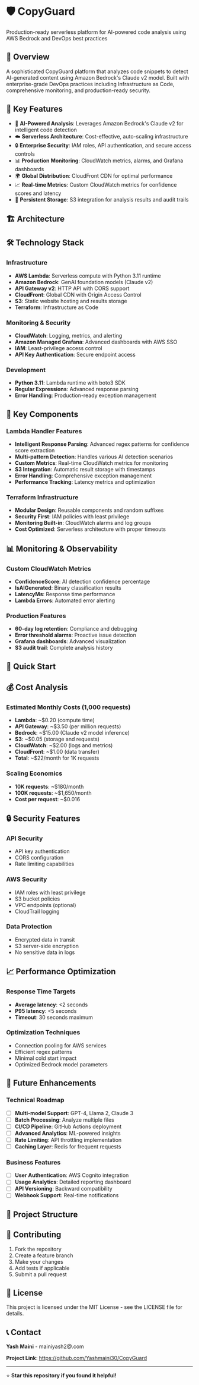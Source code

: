 # 🛡️ CopyGuard

Production-ready serverless platform for AI-powered code analysis using AWS Bedrock and DevOps best practices

## 🚀 Overview

A sophisticated CopyGuard platform that analyzes code snippets to detect AI-generated content using Amazon Bedrock's Claude v2 model. Built with enterprise-grade DevOps practices including Infrastructure as Code, comprehensive monitoring, and production-ready security.

## 🎯 Key Features

- 🧠 **AI-Powered Analysis**: Leverages Amazon Bedrock's Claude v2 for intelligent code detection
- ☁️ **Serverless Architecture**: Cost-effective, auto-scaling infrastructure
- 🔒 **Enterprise Security**: IAM roles, API authentication, and secure access controls
- 📊 **Production Monitoring**: CloudWatch metrics, alarms, and Grafana dashboards
- 🌍 **Global Distribution**: CloudFront CDN for optimal performance
- 📈 **Real-time Metrics**: Custom CloudWatch metrics for confidence scores and latency
- 💾 **Persistent Storage**: S3 integration for analysis results and audit trails

## 🏗️ Architecture


## 🛠️ Technology Stack

### Infrastructure
- **AWS Lambda**: Serverless compute with Python 3.11 runtime
- **Amazon Bedrock**: GenAI foundation models (Claude v2)
- **API Gateway v2**: HTTP API with CORS support
- **CloudFront**: Global CDN with Origin Access Control
- **S3**: Static website hosting and results storage
- **Terraform**: Infrastructure as Code

### Monitoring & Security
- **CloudWatch**: Logging, metrics, and alerting
- **Amazon Managed Grafana**: Advanced dashboards with AWS SSO
- **IAM**: Least-privilege access control
- **API Key Authentication**: Secure endpoint access

### Development
- **Python 3.11**: Lambda runtime with boto3 SDK
- **Regular Expressions**: Advanced response parsing
- **Error Handling**: Production-ready exception management

## 🔧 Key Components

### Lambda Handler Features
- **Intelligent Response Parsing**: Advanced regex patterns for confidence score extraction
- **Multi-pattern Detection**: Handles various AI detection scenarios
- **Custom Metrics**: Real-time CloudWatch metrics for monitoring
- **S3 Integration**: Automatic result storage with timestamps
- **Error Handling**: Comprehensive exception management
- **Performance Tracking**: Latency metrics and optimization

### Terraform Infrastructure
- **Modular Design**: Reusable components and random suffixes
- **Security First**: IAM policies with least privilege
- **Monitoring Built-in**: CloudWatch alarms and log groups
- **Cost Optimized**: Serverless architecture with proper timeouts

## 📊 Monitoring & Observability

### Custom CloudWatch Metrics
- **ConfidenceScore**: AI detection confidence percentage
- **IsAIGenerated**: Binary classification results
- **LatencyMs**: Response time performance
- **Lambda Errors**: Automated error alerting

### Production Features
- **60-day log retention**: Compliance and debugging
- **Error threshold alarms**: Proactive issue detection
- **Grafana dashboards**: Advanced visualization
- **S3 audit trail**: Complete analysis history

## 🚀 Quick Start


## 💰 Cost Analysis

### Estimated Monthly Costs (1,000 requests)
- **Lambda**: ~$0.20 (compute time)
- **API Gateway**: ~$3.50 (per million requests)
- **Bedrock**: ~$15.00 (Claude v2 model inference)
- **S3**: ~$0.05 (storage and requests)
- **CloudWatch**: ~$2.00 (logs and metrics)
- **CloudFront**: ~$1.00 (data transfer)
- **Total**: ~$22/month for 1K requests

### Scaling Economics
- **10K requests**: ~$180/month
- **100K requests**: ~$1,650/month
- **Cost per request**: ~$0.016

## 🔒 Security Features

### API Security
- API key authentication
- CORS configuration
- Rate limiting capabilities

### AWS Security
- IAM roles with least privilege
- S3 bucket policies
- VPC endpoints (optional)
- CloudTrail logging

### Data Protection
- Encrypted data in transit
- S3 server-side encryption
- No sensitive data in logs

## 📈 Performance Optimization

### Response Time Targets
- **Average latency**: <2 seconds
- **P95 latency**: <5 seconds
- **Timeout**: 30 seconds maximum

### Optimization Techniques
- Connection pooling for AWS services
- Efficient regex patterns
- Minimal cold start impact
- Optimized Bedrock model parameters

## 🔮 Future Enhancements

### Technical Roadmap
- [ ] **Multi-model Support**: GPT-4, Llama 2, Claude 3
- [ ] **Batch Processing**: Analyze multiple files
- [ ] **CI/CD Pipeline**: GitHub Actions deployment
- [ ] **Advanced Analytics**: ML-powered insights
- [ ] **Rate Limiting**: API throttling implementation
- [ ] **Caching Layer**: Redis for frequent requests

### Business Features
- [ ] **User Authentication**: AWS Cognito integration
- [ ] **Usage Analytics**: Detailed reporting dashboard
- [ ] **API Versioning**: Backward compatibility
- [ ] **Webhook Support**: Real-time notifications

## 📝 Project Structure



## 🤝 Contributing

1. Fork the repository
2. Create a feature branch
3. Make your changes
4. Add tests if applicable
5. Submit a pull request

## 📄 License

This project is licensed under the MIT License - see the LICENSE file for details.

## 📞 Contact

**Yash Maini** - mainiyash2@.com

**Project Link**: https://github.com/Yashmaini30/CopyGuard

---

⭐ **Star this repository if you found it helpful!**
